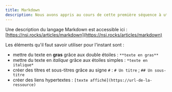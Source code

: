 ```yaml
---
title: Markdown
description: Nous avons appris au cours de cette première séquence à utiliser le **langage Markdown** pour rédiger des documents.
---
```


Une description du langage Markdown est accessible ici : [https://nsi.rocks/articles/markdown](https://nsi.rocks/articles/markdown)

Les éléments qu'il faut savoir utiliser pour l'instant sont :
- mettre du texte en **gras** grâce aux double étoiles : `**texte en gras**`
- mettre du texte en *italique* grâce aux étoiles simples : `*texte en italique*`
- créer des titres et sous-titres grâce au signe `#` : `# Un titre` ; `## Un sous-titre`
- créer des liens hypertextes : `[texte affiché](https://url-de-la-ressource)`